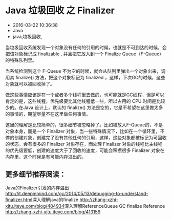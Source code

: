 # Java 垃圾回收 之 Finalizer
- 2016-03-22 10:36:38
- Java
- java,垃圾回收,

<!--markdown-->当垃圾回收系统发现一个对象没有任何的引用的时候，也就是不可到达的时候，会把该对象标记成 finalizable , 并且把它放入到一个 Finalize Queue（F-Queue） 的特殊队列里。


<!--more-->


当系统检测到这个 F-Queue 不为空的时候，就会从队列里弹出一个对象出来，调用其 finalize() 方法，把这个对象标记为 finalized ，这样，下次GC的时候，这些对象就可以被回收掉了。

做这些事情应该是在一个或者多个线程里去做的，也可能就是GC线程，但是可以肯定的是，这些线程，优先级要比其他线程低一些，所以占用的 CPU 时间是比较少的。在Java 设计上，默认的 finalize() 方法是空的，它是不希望在这里做太多的事情的，期望尽量不在这里做任何事情。

这里的理解是比较简单的，很多细节被忽略掉了。比如被放入F-Queue的，不是对象本身，而是一个 Finalizer 对象，当一些特殊情况下，比如在一个循环里，不停的创建对象，创建完了没有其他任何的引用，这样，这些对象都被标记为可回收的状态，会有很多的 Finalizer 对象存在，而处理 Finalizer 对象的线程比主线程的优先级要低，创建的速度大于了回收的速度，可能会积攒很多 Finalizer 对象在内存里，这个时候是有可能内存溢出的。

## 更多细节推荐阅读：
Java的Finalizer引发的内存溢出​
http://it.deepinmind.com/gc/2014/05/13/debugging-to-understand-finalizer.html​
深入理解java的finalize​​
http://zhang-xzhi-xjtu.iteye.com/blog/484934​
深入理解ReferenceQueue GC finalize Reference​​
http://zhang-xzhi-xjtu.iteye.com/blog/413159​